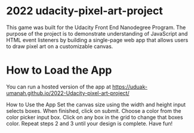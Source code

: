 # 2022 udacity-pixel-art-project
This game was built for the Udacity Front End Nanodegree Program. The purpose of the project is to demonstrate understanding of JavaScript and HTML event listeners by building a single-page web app that allows users to draw pixel art on a customizable canvas.

# How to Load the App
You can run a hosted version of the app at  https://uduak-umanah.github.io/2022-Udacity-pixel-art-project/



How to Use the App
Set the canvas size using the width and height input selects boxes. When finished, click on submit.
Choose a color from the color picker input box.
Click on any box in the grid to change that boxes color.
Repeat steps 2 and 3 until your design is complete.
Have fun!

